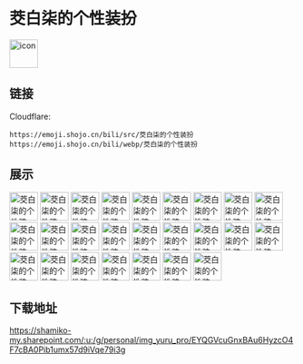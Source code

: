 # 茭白柒的个性装扮
<img src="https://emoji.shojo.cn/bili/src/茭白柒的个性装扮/icon.png" width="50" height="50" alt="icon">

## 链接
Cloudflare:
```
https://emoji.shojo.cn/bili/src/茭白柒的个性装扮
https://emoji.shojo.cn/bili/webp/茭白柒的个性装扮
```
## 展示
<img src="https://emoji.shojo.cn/bili/src/茭白柒的个性装扮/茭白柒的个性装扮-点赞.png" width="50" height="50" alt="茭白柒的个性装扮-点赞">
<img src="https://emoji.shojo.cn/bili/src/茭白柒的个性装扮/茭白柒的个性装扮-茭白染.png" width="50" height="50" alt="茭白柒的个性装扮-茭白染">
<img src="https://emoji.shojo.cn/bili/src/茭白柒的个性装扮/茭白柒的个性装扮-茭姐姐.png" width="50" height="50" alt="茭白柒的个性装扮-茭姐姐">
<img src="https://emoji.shojo.cn/bili/src/茭白柒的个性装扮/茭白柒的个性装扮-茭猪猪.png" width="50" height="50" alt="茭白柒的个性装扮-茭猪猪">
<img src="https://emoji.shojo.cn/bili/src/茭白柒的个性装扮/茭白柒的个性装扮-茭白艺术家.png" width="50" height="50" alt="茭白柒的个性装扮-茭白艺术家">
<img src="https://emoji.shojo.cn/bili/src/茭白柒的个性装扮/茭白柒的个性装扮-茭白高玩.png" width="50" height="50" alt="茭白柒的个性装扮-茭白高玩">
<img src="https://emoji.shojo.cn/bili/src/茭白柒的个性装扮/茭白柒的个性装扮-地铁狗手机.png" width="50" height="50" alt="茭白柒的个性装扮-地铁狗手机">
<img src="https://emoji.shojo.cn/bili/src/茭白柒的个性装扮/茭白柒的个性装扮-上个舰.png" width="50" height="50" alt="茭白柒的个性装扮-上个舰">
<img src="https://emoji.shojo.cn/bili/src/茭白柒的个性装扮/茭白柒的个性装扮-堡包贴贴.png" width="50" height="50" alt="茭白柒的个性装扮-堡包贴贴">
<img src="https://emoji.shojo.cn/bili/src/茭白柒的个性装扮/茭白柒的个性装扮-一键三连.png" width="50" height="50" alt="茭白柒的个性装扮-一键三连">
<img src="https://emoji.shojo.cn/bili/src/茭白柒的个性装扮/茭白柒的个性装扮-哭哭.png" width="50" height="50" alt="茭白柒的个性装扮-哭哭">
<img src="https://emoji.shojo.cn/bili/src/茭白柒的个性装扮/茭白柒的个性装扮-生气.png" width="50" height="50" alt="茭白柒的个性装扮-生气">
<img src="https://emoji.shojo.cn/bili/src/茭白柒的个性装扮/茭白柒的个性装扮-害怕.png" width="50" height="50" alt="茭白柒的个性装扮-害怕">
<img src="https://emoji.shojo.cn/bili/src/茭白柒的个性装扮/茭白柒的个性装扮-流汗.png" width="50" height="50" alt="茭白柒的个性装扮-流汗">
<img src="https://emoji.shojo.cn/bili/src/茭白柒的个性装扮/茭白柒的个性装扮-惊呆了.png" width="50" height="50" alt="茭白柒的个性装扮-惊呆了">
<img src="https://emoji.shojo.cn/bili/src/茭白柒的个性装扮/茭白柒的个性装扮-白狗问号.png" width="50" height="50" alt="茭白柒的个性装扮-白狗问号">
<img src="https://emoji.shojo.cn/bili/src/茭白柒的个性装扮/茭白柒的个性装扮-拜托.png" width="50" height="50" alt="茭白柒的个性装扮-拜托">
<img src="https://emoji.shojo.cn/bili/src/茭白柒的个性装扮/茭白柒的个性装扮-好喜欢.png" width="50" height="50" alt="茭白柒的个性装扮-好喜欢">
<img src="https://emoji.shojo.cn/bili/src/茭白柒的个性装扮/茭白柒的个性装扮-思考.png" width="50" height="50" alt="茭白柒的个性装扮-思考">
<img src="https://emoji.shojo.cn/bili/src/茭白柒的个性装扮/茭白柒的个性装扮-被打.png" width="50" height="50" alt="茭白柒的个性装扮-被打">
<img src="https://emoji.shojo.cn/bili/src/茭白柒的个性装扮/茭白柒的个性装扮-害羞.png" width="50" height="50" alt="茭白柒的个性装扮-害羞">
<img src="https://emoji.shojo.cn/bili/src/茭白柒的个性装扮/茭白柒的个性装扮-Wink.png" width="50" height="50" alt="茭白柒的个性装扮-Wink">
<img src="https://emoji.shojo.cn/bili/src/茭白柒的个性装扮/茭白柒的个性装扮-巧克力.png" width="50" height="50" alt="茭白柒的个性装扮-巧克力">
<img src="https://emoji.shojo.cn/bili/src/茭白柒的个性装扮/茭白柒的个性装扮-递玫瑰.png" width="50" height="50" alt="茭白柒的个性装扮-递玫瑰">
<img src="https://emoji.shojo.cn/bili/src/茭白柒的个性装扮/茭白柒的个性装扮-给气球.png" width="50" height="50" alt="茭白柒的个性装扮-给气球">

## 下载地址

https://shamiko-my.sharepoint.com/:u:/g/personal/img_yuru_pro/EYQGVcuGnxBAu6HyzcO4F7cBA0Pib1umx57d9iVqe79i3g